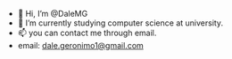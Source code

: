 - 👋 Hi, I’m @DaleMG
- 🌱 I’m currently studying computer science at university.
- 📫 you can contact me through email.
- email: dale.geronimo1@gmail.com

<!---
DaleMG/DaleMG is a ✨ special ✨ repository because its `README.md` (this file) appears on your GitHub profile.
You can click the Preview link to take a look at your changes.
--->
